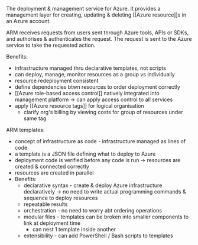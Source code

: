 The deployment & management service for Azure. It provides a management layer for creating, updating & deleting [[Azure resource]]s in an Azure account.

ARM receives requests from users sent through Azure tools, APIs or SDKs, and authorises & authenticates the request. The request is sent to the Azure service to take the requested action.

Benefits:
- infrastructure managed thru declarative templates, not scripts
- can deploy, manage, monitor resources as a group vs individually
- resource redeployment consistent
- define dependencies btwn resources to order deployment correctly
- [[Azure role-based access control]] natively integrated into management platform -> can apply access control to all services
- apply [[Azure resource tags]] for logical organisation
	- clarify org's billing by viewing costs for group of resources under same tag

ARM templates:
- concept of infrastructure as code - infrastructure managed as lines of code
- a template is a JSON file defining what to deploy to Azure
- deployment code is verified before any code is run -> resources are created & connected correctly
- resources are created in parallel
- Benefits:
	- declarative syntax - create & deploy Azure infrastructure declaratively -> no need to write actual programming commands & sequence to deploy resources
	- repeatable results
	- orchestration - no need to worry abt ordering operations
	- modular files - templates can be broken into smaller components to link at deployment time
		- can nest 1 template inside another
	- extensibility - can add PowerShell / Bash scripts to templates
